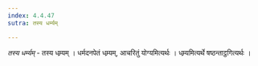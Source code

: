 ```yaml
---
index: 4.4.47
sutra: तस्य धर्म्यम्

---
```

_तस्य धर्म्यम्_ - तस्य धम्र्यम् । धर्मदनपेतं धम्र्यम्, आचरितुं योग्यमित्यर्थः । धम्र्यमित्यर्थे षष्ठन्ताट्ठगित्यर्थः ।